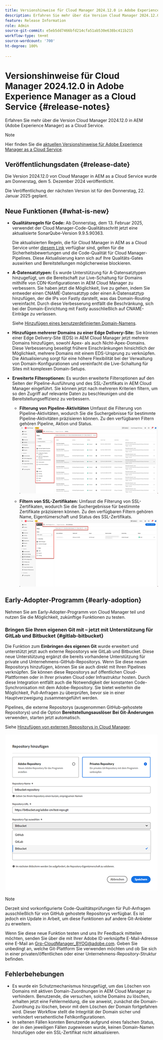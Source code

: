 ```yaml
---
title: Versionshinweise für Cloud Manager 2024.12.0 in Adobe Experience Manager as a Cloud Service
description: Erfahren Sie mehr über die Version Cloud Manager 2024.12.0 in AEM as a Cloud Service.
feature: Release Information
role: Admin
source-git-commit: e5eb5dd7466bfd214cfa51ab530e638bc411b215
workflow-type: tm+mt
source-wordcount: '700'
ht-degree: 100%

---
```


# Versionshinweise für Cloud Manager 2024.12.0 in Adobe Experience Manager as a Cloud Service {#release-notes}

Erfahren Sie mehr über die Version Cloud Manager 2024.12.0 in AEM (Adobe Experience Manager) as a Cloud Service.

>[!NOTE]
>
>Hier finden Sie die [aktuellen Versionshinweise für Adobe Experience Manager as a Cloud Service](/help/release-notes/release-notes-cloud/release-notes-current.md).

## Veröffentlichungsdaten {#release-date}

Die Version 2024.12.0 von Cloud Manager in AEM as a Cloud Service wurde am Donnerstag, dem 5. Dezember 2024 veröffentlicht.

Die Veröffentlichung der nächsten Version ist für den Donnerstag, 22. Januar 2025 geplant.


## Neue Funktionen {#what-is-new}

* **Qualitätsregeln für Code:** Ab Donnerstag, dem 13. Februar 2025, verwendet der Cloud Manager-Code-Qualitätsschritt jetzt eine aktualisierte SonarQube-Version 9.9.5.90363.

  Die aktualisierten Regeln, die für Cloud Manager in AEM as a Cloud Service unter [diesem Link](/help/implementing/cloud-manager/code-quality-testing.md#understanding-code-quality-rules) verfügbar sind, gelten für die Sicherheitsbewertungen und die Code-Qualität für Cloud Manager-Pipelines. Diese Aktualisierung kann sich auf Ihre Qualitäts-Gates auswirken und Bereitstellungen möglicherweise blockieren.

<!-- * **Java 21 support:** Customers can now optionally build with Java 17 or Java 21, benefiting from performance improvements and new language features. See [Build environment](/help/implementing/cloud-manager/getting-access-to-aem-in-cloud/build-environment-details.md) for configuration steps, including updating your Maven project description, and certain library versions. When the build version is set to Java 17 or Java 21, the runtime defaults to Java 21.

    Starting February 2025, sandboxes and dev environments upgrade to the Java 21 runtime, regardless of the build version (Java 8, 11, 17, or 21). Production environments follow with an upgrade in April 2025. -->

* **A-Datensatztypen:** Es wurde Unterstützung für A-Datensatztypen hinzugefügt, um die Bereitschaft zur Live-Schaltung für Domains mithilfe von CDN-Konfigurationen in AEM Cloud Manager zu verbessern. Sie haben jetzt die Möglichkeit, live zu gehen, indem Sie entweder einen CNAME-Datensatztyp oder einen A-Datensatztyp hinzufügen, der die IPs von Fastly darstellt, was das Domain-Routing vereinfacht. Durch diese Verbesserung entfällt die Beschränkung, sich bei der Domain-Einrichtung mit Fastly ausschließlich auf CNAME-Einträge zu verlassen.

  Siehe [Hinzufügen eines benutzerdefinierten Domain-Namens](/help/implementing/cloud-manager/custom-domain-names/add-custom-domain-name.md). <!-- CMGR-63076 -->

<!-- * The AEM Code Quality step now uses SonarQube 9.9 Server, replacing the older 7.4 version. This upgrade brings additional security, performance, and code quality checks, offering more comprehensive analysis and coverage for your projects. -->

* **Hinzufügen mehrerer Domains zu einer Edge Delivery-Site:** Sie können einer Edge Delivery-Site (EDS) in AEM Cloud Manager jetzt mehrere Domains hinzufügen, sowohl Apex- als auch Nicht-Apex-Domains. Diese Verbesserung beseitigt frühere Einschränkungen hinsichtlich der Möglichkeit, mehrere Domains mit einem EDS-Ursprung zu verknüpfen. Die Aktualisierung sorgt für eine höhere Flexibilität bei der Verwaltung von Domain-Konfigurationen und vereinfacht die Live-Schaltung für Sites mit komplexen Domain-Setups. <!-- CMGR-63007 -->

* **Erweiterte Filteroptionen:** Es wurden erweiterte Filteroptionen auf den Seiten der Pipeline-Ausführung und des SSL-Zertifikats in AEM Cloud Manager eingeführt. Sie können jetzt nach mehreren Kriterien filtern, um so den Zugriff auf relevante Daten zu beschleunigen und die Bereitstellungseffizienz zu verbessern. <!-- CMGR-26263 -->

   * **Filterung von Pipeline-Aktivitäten** Umfasst die Filterung von Pipeline-Aktivitäten, wodurch Sie die Suchergebnisse für bestimmte Pipeline-Aktivitäten präzisieren können. Zu den verfügbaren Filtern gehören Pipeline, Aktion und Status.
     ![Filtern von Pipeline-Aktivitäten](/help/implementing/cloud-manager/assets/filters-pipeline.png)


   * **Filtern von SSL-Zertifikaten:** Umfasst die Filterung von SSL-Zertifikaten, wodurch Sie die Suchergebnisse für bestimmte Zertifikate präzisieren können. Zu den verfügbaren Filtern gehören Name, Eigentümerschaft und Status des SSL-Zertifikats.
     ![Filtern von SSL-Zertifikaten](/help/implementing/cloud-manager/assets/filters-ssl-certificates.png)

## Early-Adopter-Programm {#early-adoption}

Nehmen Sie am Early-Adopter-Programm von Cloud Manager teil und nutzen Sie die Möglichkeit, zukünftige Funktionen zu testen.

### Bringen Sie Ihren eigenen Git mit – jetzt mit Unterstützung für GitLab und Bitbucket {#gitlab-bitbucket}

<!-- BOTH CS & AMS -->

Die Funktion zum **Einbringen des eigenen Git** wurde erweitert und unterstützt jetzt auch externe Repositorys wie GitLab und Bitbucket. Diese neue Unterstützung ergänzt die bereits vorhandene Unterstützung für private und Unternehmens-GitHub-Repositorys. Wenn Sie diese neuen Repositorys hinzufügen, können Sie sie auch direkt mit Ihren Pipelines verknüpfen. Sie können diese Repositorys auf öffentlichen Cloud-Plattformen oder in Ihrer privaten Cloud oder Infrastruktur hosten. Durch diese Integration entfällt auch die Notwendigkeit der konstanten Code-Synchronisation mit dem Adobe-Repository. Sie bietet weiterhin die Möglichkeit, Pull-Anfragen zu überprüfen, bevor sie in einer Hauptverzweigung zusammengeführt werden.

Pipelines, die externe Repositorys (ausgenommen GitHub-gehostete Repositorys) und die Option **Bereitstellungsauslöser** **Bei Git-Änderungen** verwenden, starten jetzt automatisch.

Siehe [Hinzufügen von externen Repositorys in Cloud Manager](/help/implementing/cloud-manager/managing-code/external-repositories.md).

![Dialogfeld „Repository hinzufügen“](/help/implementing/cloud-manager/release-notes/assets/repositories-add-release-notes.png)

>[!NOTE]
>
>Derzeit sind vorkonfigurierte Code-Qualitätsprüfungen für Pull-Anfragen ausschließlich für von GitHub gehostete Repositorys verfügbar. Es ist jedoch ein Update in Arbeit, um diese Funktionen auf andere Git-Anbieter zu erweitern.

Wenn Sie diese neue Funktion testen und uns Ihr Feedback mitteilen möchten, senden Sie über die mit Ihrer Adobe ID verknüpfte E-Mail-Adresse eine E-Mail an [Grp-CloudManager_BYOG@adobe.com](mailto:Grp-CloudManager_BYOG@adobe.com). Geben Sie unbedingt an, welche Git-Plattform Sie verwenden möchten und ob Sie sich in einer privaten/öffentlichen oder einer Unternehmens-Repository-Struktur befinden.

## Fehlerbehebungen

* Es wurde ein Schutzmechanismus hinzugefügt, um das Löschen von Domains mit aktiven Domain-Zuordnungen in AEM Cloud Manager zu verhindern. Benutzende, die versuchen, solche Domains zu löschen, erhalten jetzt eine Fehlermeldung, die sie anweist, zunächst die Domain-Zuordnung zu löschen, bevor mit dem Löschen der Domain fortgefahren wird. Dieser Workflow stellt die Integrität der Domain sicher und verhindert versehentliche Fehlkonfigurationen. <!-- CMGR-63033 -->
* In seltenen Fällen konnten Benutzende aufgrund eines falschen Status, der in den jeweiligen Fällen zugewiesen wurde, keinen Domain-Namen hinzufügen oder ein SSL-Zertifikat nicht aktualisieren. <!-- CMGR-62816 -->


<!-- ## Known issues {#known-issues} -->
